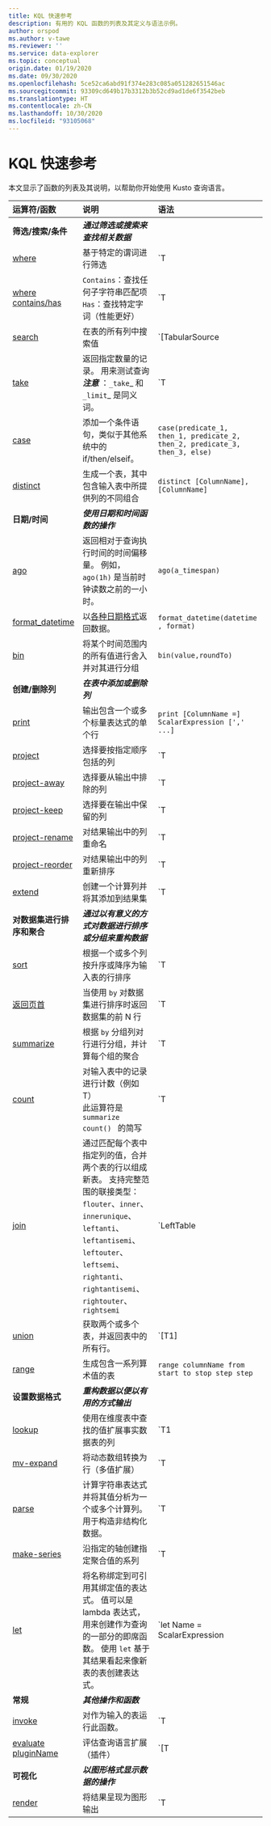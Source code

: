 ```yaml
---
title: KQL 快速参考
description: 有用的 KQL 函数的列表及其定义与语法示例。
author: orspod
ms.author: v-tawe
ms.reviewer: ''
ms.service: data-explorer
ms.topic: conceptual
origin.date: 01/19/2020
ms.date: 09/30/2020
ms.openlocfilehash: 5ce52ca6abd91f374e283c085a051282651546ac
ms.sourcegitcommit: 93309cd649b17b3312b3b52cd9ad1de6f3542beb
ms.translationtype: HT
ms.contentlocale: zh-CN
ms.lasthandoff: 10/30/2020
ms.locfileid: "93105068"
---
```

# <a name="kql-quick-reference"></a>KQL 快速参考

本文显示了函数的列表及其说明，以帮助你开始使用 Kusto 查询语言。

| 运算符/函数                               | 说明                           | 语法                                           |
| :---------------------------------------------- | :------------------------------------ |:-------------------------------------------------|
|**筛选/搜索/条件**                      |**_通过筛选或搜索来查找相关数据_** |                      |
| [where](kusto/query/whereoperator.md)                      | 基于特定的谓词进行筛选           | `T | where Predicate`                         |
| [where contains/has](kusto/query/whereoperator.md)        | `Contains`：查找任何子字符串匹配项 <br> `Has`：查找特定字词（性能更好）  | `T | where col1 contains/has "[search term]"`|
| [search](kusto/query/searchoperator.md)                    | 在表的所有列中搜索值 | `[TabularSource |] search [kind=CaseSensitivity] [in (TableSources)] SearchPredicate` |
| [take](kusto/query/takeoperator.md)                        | 返回指定数量的记录。 用来测试查询<br>**_注意_** ：`_take`_ 和 `_limit`_ 是同义词。 | `T | take NumberOfRows` |
| [case](kusto/query/casefunction.md)                        | 添加一个条件语句，类似于其他系统中的 if/then/elseif。 | `case(predicate_1, then_1, predicate_2, then_2, predicate_3, then_3, else)` |
| [distinct](kusto/query/distinctoperator.md)                | 生成一个表，其中包含输入表中所提供列的不同组合 | `distinct [ColumnName], [ColumnName]` |
| **日期/时间**                                   |**_使用日期和时间函数的操作_**               |                          |
|[ago](kusto/query/agofunction.md)                           | 返回相对于查询执行时间的时间偏移量。 例如，`ago(1h)` 是当前时钟读数之前的一小时。 | `ago(a_timespan)` |
| [format_datetime](kusto/query/format-datetimefunction.md)  | 以[各种日期格式](kusto/query/format-datetimefunction.md#supported-formats)返回数据。 | `format_datetime(datetime , format)` |
| [bin](kusto/query/binfunction.md)                          | 将某个时间范围内的所有值进行舍入并对其进行分组 | `bin(value,roundTo)` |
| **创建/删除列**                   |**_在表中添加或删除列_** |                                                    |
| [print](kusto/query/printoperator.md)                      | 输出包含一个或多个标量表达式的单个行 | `print [ColumnName =] ScalarExpression [',' ...]` |
| [project](kusto/query/projectoperator.md)                  | 选择要按指定顺序包括的列 | `T | project ColumnName [= Expression] [, ...]` <br> 或 <br> `T | project [ColumnName | (ColumnName[,]) =] Expression [, ...]` |
| [project-away](kusto/query/projectawayoperator.md)         | 选择要从输出中排除的列 | `T | project-away ColumnNameOrPattern [, ...]` |
| [project-keep](kusto/query/project-keep-operator.md)         | 选择要在输出中保留的列 | `T | project-keep ColumnNameOrPattern [, ...]` |
| [project-rename](kusto/query/projectrenameoperator.md)     | 对结果输出中的列重命名 | `T | project-rename new_column_name = column_name` |
| [project-reorder](kusto/query/projectreorderoperator.md)   | 对结果输出中的列重新排序 | `T | project-reorder Col2, Col1, Col* asc` |
| [extend](kusto/query/extendoperator.md)                    | 创建一个计算列并将其添加到结果集 | `T | extend [ColumnName | (ColumnName[, ...]) =] Expression [, ...]` |
| **对数据集进行排序和聚合**                 |**_通过以有意义的方式对数据进行排序或分组来重构数据_**|                  |
| [sort](kusto/query/sortoperator.md)                        | 根据一个或多个列按升序或降序为输入表的行排序 | `T | sort by expression1 [asc|desc], expression2 [asc|desc], …` |
| [返回页首](kusto/query/topoperator.md)                          | 当使用 `by` 对数据集进行排序时返回数据集的前 N 行 | `T | top numberOfRows by expression [asc|desc] [nulls first|last]` |
| [summarize](kusto/query/summarizeoperator.md)              | 根据 `by` 分组列对行进行分组，并计算每个组的聚合 | `T | summarize [[Column =] Aggregation [, ...]] [by [Column =] GroupExpression [, ...]]` |
| [count](kusto/query/countoperator.md)                       | 对输入表中的记录进行计数（例如 T）<br>此运算符是 `summarize count() ` 的简写| `T | count` |
| [join](kusto/query/joinoperator.md)                        | 通过匹配每个表中指定列的值，合并两个表的行以组成新表。 支持完整范围的联接类型：`flouter`、`inner`、`innerunique`、`leftanti`、`leftantisemi`、`leftouter`、`leftsemi`、`rightanti`、`rightantisemi`、`rightouter`、`rightsemi` | `LeftTable | join [JoinParameters] ( RightTable ) on Attributes` |
| [union](kusto/query/unionoperator.md)                      | 获取两个或多个表，并返回表中的所有行。 | `[T1] | union [T2], [T3], …` |
| [range](kusto/query/rangeoperator.md)                      | 生成包含一系列算术值的表 | `range columnName from start to stop step step` |
| **设置数据格式**                                 | **_重构数据以便以有用的方式输出_** | |
| [lookup](kusto/query/lookupoperator.md)                    | 使用在维度表中查找的值扩展事实数据表的列 | `T1 | lookup [kind = (leftouter|inner)] ( T2 ) on Attributes` |
| [mv-expand](kusto/query/mvexpandoperator.md)               | 将动态数组转换为行（多值扩展） | `T | mv-expand Column` |
| [parse](kusto/query/parseoperator.md)                      | 计算字符串表达式并将其值分析为一个或多个计算列。 用于构造非结构化数据。 | `T | parse [kind=regex  [flags=regex_flags] |simple|relaxed] Expression with * (StringConstant ColumnName [: ColumnType]) *...` |
| [make-series](kusto/query/make-seriesoperator.md)          | 沿指定的轴创建指定聚合值的系列 | `T | make-series [MakeSeriesParamters] [Column =] Aggregation [default = DefaultValue] [, ...] on AxisColumn from start to end step step [by [Column =] GroupExpression [, ...]]` |
| [let](kusto/query/letstatement.md)                         | 将名称绑定到可引用其绑定值的表达式。 值可以是 lambda 表达式，用来创建作为查询的一部分的即席函数。 使用 `let` 基于其结果看起来像新表的表创建表达式。 | `let Name = ScalarExpression | TabularExpression | FunctionDefinitionExpression` |
| **常规**                                     | **_其他操作和函数_** | |
| [invoke](kusto/query/invokeoperator.md)                    | 对作为输入的表运行此函数。 | `T | invoke function([param1, param2])` |
| [evaluate pluginName](kusto/query/evaluateoperator.md)     | 评估查询语言扩展（插件） | `[T |] evaluate [ evaluateParameters ] PluginName ( [PluginArg1 [, PluginArg2]... )` |
| **可视化**                               | **_以图形格式显示数据的操作_** | |
| [render](kusto/query/renderoperator.md) | 将结果呈现为图形输出 | `T | render Visualization [with (PropertyName = PropertyValue [, ...] )]` |
